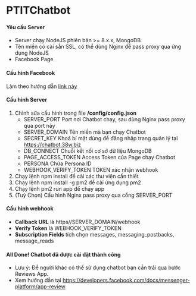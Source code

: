 # PTITChatbot
#### Yêu cầu Server
-   Server chạy NodeJS phiên bản >= 8.x.x, MongoDB
-   Tên miền có cài sẵn SSL, có thể dùng Nginx để pass proxy qua ứng dụng NodeJS
-   Facebook Page
#### Cấu hình Facebook
Làm theo hướng dẫn [link này](https://developers.facebook.com/docs/messenger-platform/)
#### Cấu hình Server
1. Chỉnh sửa cấu hình trong file **/config/config.json**
    - SERVER_PORT           Port nơi Chatbot chạy, sau dùng Nginx pass proxy qua port này
    - SERVER_DOMAIN         Tên miền mà bạn chạy Chatbot
    - SECRET_KEY            Khoá bí mật dùng để đăng nhập trang quản lý tại https://chatbot.38w.biz
    - DB_CONNECT            Chuỗi kết nối cơ sở dữ liệu MongoDB
    - PAGE_ACCESS_TOKEN     Access Token của Page chạy Chatbot
    - PERSONA               Chứa Persona ID
    - WEBHOOK_VERIFY_TOKEN  TOKEN xác nhận webhook
2.  Chạy lệnh npm install để cài các thư viện cần thiết
3.  Chạy lệnh npm install -g pm2 để cài ứng dụng pm2
4.  Chạy lệnh pm2 run app để chạy app
5.  (Tuỳ Chọn) Cấu hình Nginx pass proxy qua cổng SERVER_PORT
#### Cấu hình webhook
-   **Callback URL** là https//SERVER_DOMAIN/webhook
-   **Verify Token** là WEBHOOK_VERIFY_TOKEN
-   **Subscription Fields** tích chọn messages, messaging_postbacks, message_reads
#### All Done! Chatbot đã được cài đặt thành công
* Lưu ý: Để người khác có thể sử dụng chatbot bạn cần trải qua bước Reviews App.
* Xem hướng dẫn tại <https://developers.facebook.com/docs/messenger-platform/app-review>
